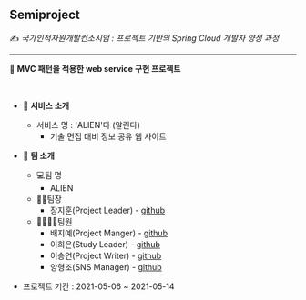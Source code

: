 ## Semiproject

✍️ *국가인적자원개발컨소시엄 : 프로젝트 기반의 Spring Cloud 개발자 양성 과정*

***

📄 **MVC 패턴을 적용한 web service 구현 프로젝트**

 <br>

* 📌 **서비스 소개**
  * 서비스 명 : 'ALIEN'다 (알린다)
    * 기술 면접 대비 정보 공유 웹 사이트
* 👥 **팀 소개**
  * 💻팀 명
    * ALIEN
  * 🙋‍♂️팀장
    * 장지훈(Project Leader) - [github](https://github.com/JangJiHoon32154011)
  * 👨‍👩‍👧‍👦팀원
    * 배지예(Project Manger) - [github](https://github.com/jyb6311)
    * 이희은(Study Leader) - [github](https://github.com/leeheeeun)
    * 이승연(Project Writer) - [github](https://github.com/yeon-seung)
    * 양형조(SNS Manager) - [github](https://github.com/brothergive)

* 프로젝트 기간 : 2021-05-06 ~ 2021-05-14

